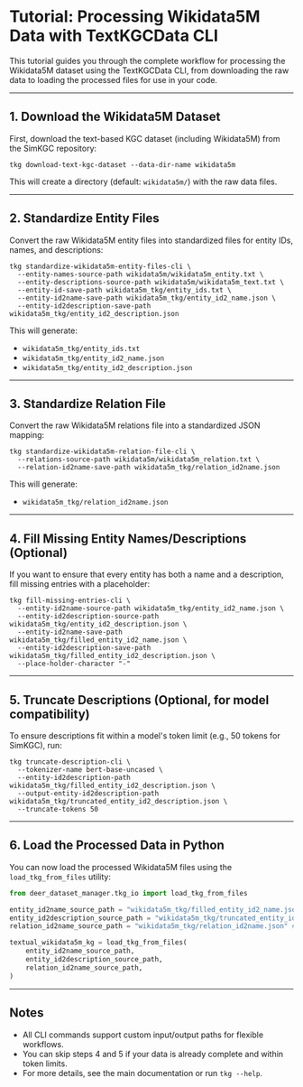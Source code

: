 # Tutorial: Processing Wikidata5M Data with TextKGCData CLI

This tutorial guides you through the complete workflow for processing the Wikidata5M dataset using the TextKGCData CLI, from downloading the raw data to loading the processed files for use in your code.

---

## 1. Download the Wikidata5M Dataset

First, download the text-based KGC dataset (including Wikidata5M) from the SimKGC repository:

```shell {.copy}
tkg download-text-kgc-dataset --data-dir-name wikidata5m
```

This will create a directory (default: `wikidata5m/`) with the raw data files.

---

## 2. Standardize Entity Files

Convert the raw Wikidata5M entity files into standardized files for entity IDs, names, and descriptions:

```shell {.copy}
tkg standardize-wikidata5m-entity-files-cli \
  --entity-names-source-path wikidata5m/wikidata5m_entity.txt \
  --entity-descriptions-source-path wikidata5m/wikidata5m_text.txt \
  --entity-id-save-path wikidata5m_tkg/entity_ids.txt \
  --entity-id2name-save-path wikidata5m_tkg/entity_id2_name.json \
  --entity-id2description-save-path wikidata5m_tkg/entity_id2_description.json
```

This will generate:
- `wikidata5m_tkg/entity_ids.txt`
- `wikidata5m_tkg/entity_id2_name.json`
- `wikidata5m_tkg/entity_id2_description.json`

---

## 3. Standardize Relation File

Convert the raw Wikidata5M relations file into a standardized JSON mapping:

```shell {.copy}
tkg standardize-wikidata5m-relation-file-cli \
  --relations-source-path wikidata5m/wikidata5m_relation.txt \
  --relation-id2name-save-path wikidata5m_tkg/relation_id2name.json
```

This will generate:
- `wikidata5m_tkg/relation_id2name.json`

---

## 4. Fill Missing Entity Names/Descriptions (Optional)

If you want to ensure that every entity has both a name and a description, fill missing entries with a placeholder:

```shell {.copy}
tkg fill-missing-entries-cli \
  --entity-id2name-source-path wikidata5m_tkg/entity_id2_name.json \
  --entity-id2description-source-path wikidata5m_tkg/entity_id2_description.json \
  --entity-id2name-save-path wikidata5m_tkg/filled_entity_id2_name.json \
  --entity-id2description-save-path wikidata5m_tkg/filled_entity_id2_description.json \
  --place-holder-character "-"
```

---

## 5. Truncate Descriptions (Optional, for model compatibility)

To ensure descriptions fit within a model's token limit (e.g., 50 tokens for SimKGC), run:

```shell {.copy}
tkg truncate-description-cli \
  --tokenizer-name bert-base-uncased \
  --entity-id2description-path wikidata5m_tkg/filled_entity_id2_description.json \
  --output-entity-id2description-path wikidata5m_tkg/truncated_entity_id2_description.json \
  --truncate-tokens 50
```

---

## 6. Load the Processed Data in Python

You can now load the processed Wikidata5M files using the `load_tkg_from_files` utility:

```python {.copy}
from deer_dataset_manager.tkg_io import load_tkg_from_files

entity_id2name_source_path = "wikidata5m_tkg/filled_entity_id2_name.json"  # Dict[str, str]
entity_id2description_source_path = "wikidata5m_tkg/truncated_entity_id2_description.json" # Dict[str, str]
relation_id2name_source_path = "wikidata5m_tkg/relation_id2name.json" # Dict[str, str]

textual_wikidata5m_kg = load_tkg_from_files(
    entity_id2name_source_path,
    entity_id2description_source_path,
    relation_id2name_source_path,
)
```

---

## Notes
- All CLI commands support custom input/output paths for flexible workflows.
- You can skip steps 4 and 5 if your data is already complete and within token limits.
- For more details, see the main documentation or run `tkg --help`.
